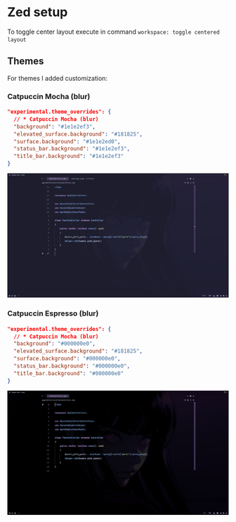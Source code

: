# Zed setup

To toggle center layout execute in command `workspace: toggle centered layout`

## Themes

For themes I added customization:

### Catpuccin Mocha (blur)

```json
"experimental.theme_overrides": {
  // * Catpuccin Mocha (blur)
  "background": "#1e1e2ef3",
  "elevated_surface.background": "#181825",
  "surface.background": "#1e1e2ed0",
  "status_bar.background": "#1e1e2ef3",
  "title_bar.background": "#1e1e2ef3"
}
```

![Catpuccin Mocha (blur)](../images/zed-mocha-blur.png)

### Catpuccin Espresso (blur)
```json
"experimental.theme_overrides": {
  // * Catpuccin Mocha (blur)
  "background": "#000000e0",
  "elevated_surface.background": "#181825",
  "surface.background": "#000000e0",
  "status_bar.background": "#000000e0",
  "title_bar.background": "#000000e0"
}
```
![Catpuccin Espresso (blur)](../images/zed-espresso.png)
